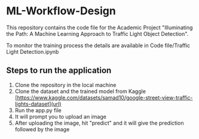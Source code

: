 # ML-Workflow-Design

This repository contains the code file for the Academic Project "Illuminating the Path: A Machine Learning Approach to Traffic Light Object Detection".

To monitor the training process the details are available in Code file/Traffic Light Detection.ipynb

## Steps to run the application

1. Clone the repository in the local machine
2. Clone the dataset and the trained model from Kaggle [https://www.kaggle.com/datasets/samad10/google-street-view-traffic-lights-dataset](url)
3. Run the app.py file
4. It will prompt you to upload an image
5. After uploading the image, hit "predict" and it will give the prediction followed by the image
